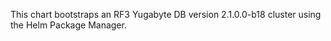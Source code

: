 This chart bootstraps an RF3 Yugabyte DB version 2.1.0.0-b18 cluster using the Helm Package Manager.
